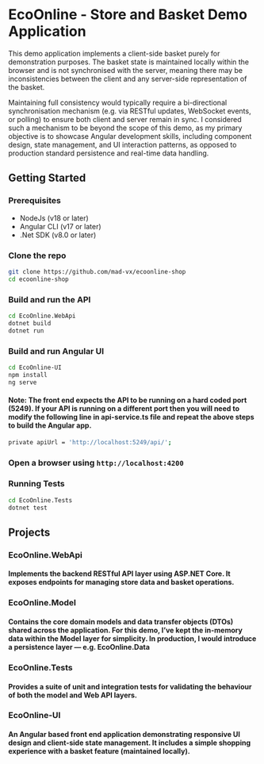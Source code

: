 
# EcoOnline - Store and Basket Demo Application

 This demo application implements a client-side basket purely for demonstration purposes. The basket state is maintained locally within the browser and is not synchronised with the server, meaning there may be inconsistencies between the client and any server-side representation of the basket.

 Maintaining full consistency would typically require a bi-directional synchronisation mechanism (e.g. via RESTful updates, WebSocket events, or polling) to ensure both client and server remain in sync. I considered such a mechanism to be beyond the scope of this demo, as my primary objective is to showcase Angular development skills, including component design, state management, and UI interaction patterns, as opposed to production standard persistence and real-time data handling.

## Getting Started

### Prerequisites
- NodeJs (v18 or later)
- Angular CLI (v17 or later)
- .Net SDK (v8.0 or later)

### Clone the repo
```bash 
git clone https://github.com/mad-vx/ecoonline-shop
cd ecoonline-shop
```
### Build and run the API
```bash 
cd EcoOnline.WebApi
dotnet build
dotnet run
```
### Build and run Angular UI
```bash 
cd EcoOnline-UI
npm install
ng serve
```
#### Note: The front end expects the API to be running on a hard coded port (5249). If your API is running on a different port then you will need to modify the following line in api-service.ts file and repeat the above steps to build the Angular app.
```bash 
private apiUrl = 'http://localhost:5249/api/';
```

### Open a browser using `http://localhost:4200`

### Running Tests
```bash 
cd EcoOnline.Tests
dotnet test
```

## Projects

### EcoOnline.WebApi
#### Implements the backend RESTful API layer using ASP.NET Core. It exposes endpoints for managing store data and basket operations.

### EcoOnline.Model
#### Contains the core domain models and data transfer objects (DTOs) shared across the application. For this demo, I’ve kept the in-memory data within the Model layer for simplicity. In production, I would introduce a persistence layer — e.g. EcoOnline.Data

### EcoOnline.Tests
#### Provides a suite of unit and integration tests for validating the behaviour of both the model and Web API layers.

### EcoOnline-UI
#### An Angular based front end application demonstrating responsive UI design and client-side state management. It includes a simple shopping experience with a basket feature (maintained locally).